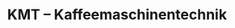 ---
title: "KMT – Kaffeemaschinentechnik"
url: /guestrow/kmt-kaffeemaschinentechnik/
shop: Haushaltsgeräte
---